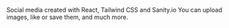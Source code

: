 Social media created with React, Tailwind CSS and Sanity.io
You can upload images, like or save them, and much more.
